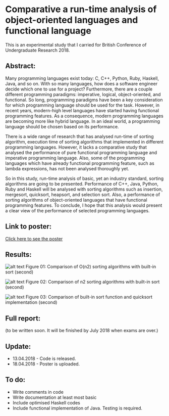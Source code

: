 # Comparative a run-time analysis of object-oriented languages and functional language

This is an experimental study that I carried for British Conference of Undergraduate Research 2018. 

## Abstract:

Many programming languages exist today: C, C++, Python, Ruby, Haskell, Java, and so on. With so many languages, how does a software engineer decide which one to use for a project? Furthermore, there are a couple different programming paradigms: imperative, logical, object-oriented, and functional. So long, programming paradigms have been a key consideration for which programming language should be used for the task. However, in recent years, modern-high level languages have started having functional programming features. As a consequence, modern programming languages are becoming more like hybrid language. In an ideal world, a programming language should be chosen based on its performance. 

There is a wide range of research that has analysed run-time of sorting algorithm, execution time of sorting algorithms that implemented in different programming languages. However, it lacks a comparative study that analysed the performance of pure functional programming language and imperative programming language. Also, some of the programming languages which have already functional programming feature, such as lambda expressions, has not been analysed thoroughly yet.

So in this study, run-time analysis of basic, yet an industry standard, sorting algorithms are going to be presented. Performance of C++, Java, Python, Ruby and Haskell will be analysed with sorting algorithms such as insertion, mergesort, quicksort, heapsort, and selection sort. Also, a performance of sorting algorithms of object-oriented languages that have functional programming features. To conclude, I hope that this analysis would present a clear view of the performance of selected programming languages.


## Link to poster:
[Click here to see the poster](../blob/master/Poster.pdf)


## Results:
![alt text](https://github.com/Tumurtogtokh/BCUR2018/blob/master/n2.jpg "Figure 01: Comparison of O(n2) sorting algorithms with built-in sort (second)")
Figure 01: Comparison of O(n2) sorting algorithms with built-in sort (second)

![alt text](https://github.com/Tumurtogtokh/BCUR2018/blob/master/nlogn.jpg "Figure 02: Comparison of n2 sorting algorithms with built-in sort (second)")
Figure 02: Comparison of n2 sorting algorithms with built-in sort (second)

![alt text](https://github.com/Tumurtogtokh/BCUR2018/blob/master/sort.jpg "Figure 03: Comparison of built-in sort function and quicksort implementation (second)")
Figure 03: Comparison of built-in sort function and quicksort implementation (second)


## Full report:
(to be written soon. It will be finished by July 2018 when exams are over.)


## Update:
* 13.04.2018 - Code is released.
* 18.04.2018 - Poster is uploaded.


## To do:
* Write comments in code
* Write documentation at least most basic
* Include optimised Haskell codes
* Include functional implementation of Java. Testing is required.



